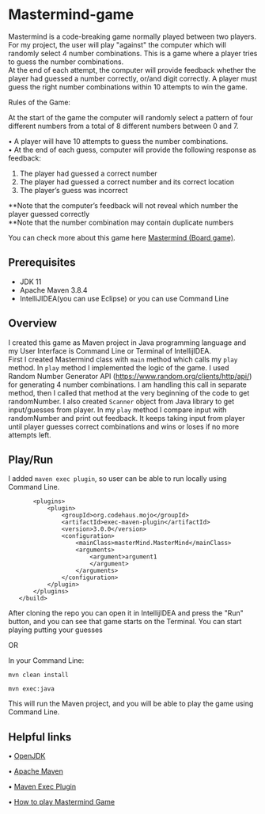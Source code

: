 # Mastermind-game

Mastermind is a code-breaking game normally played between two players. For my project, the user will play "against" the computer which will randomly select 4 number combinations.
This is a game where a player tries to guess the number combinations.\
At the end of each attempt, the computer will provide feedback whether the
player had guessed a number correctly, or/and digit correctly. A player must guess
the right number combinations within 10 attempts to win the game.

Rules of the Game:

At the start of the game the computer will randomly select a pattern of four different
numbers from a total of 8 different numbers between 0 and 7.

• A player will have 10 attempts to guess the number combinations.\
• At the end of each guess, computer will provide the following response
as feedback:
1. The player had guessed a correct number
2. The player had guessed a correct number and its correct location
3. The player’s guess was incorrect

**Note that the computer’s feedback will not reveal which number the player guessed
correctly\
**Note that the number combination may contain duplicate numbers

You can check more about this game here
[Mastermind (Board game)](https://en.wikipedia.org/wiki/Mastermind_(board_game)).

## Prerequisites

* JDK 11
* Apache Maven 3.8.4
* IntelliJIDEA(you can use Eclipse) or you can use Command Line

## Overview

I created this game as Maven project in Java programming language and my User Interface is Command Line or Terminal of IntellijIDEA.\
First I created Mastermind class with `main` method which calls my `play` method. In `play` method I implemented the logic of the game.
I used Random Number Generator API (https://www.random.org/clients/http/api/) for generating 4 number combinations.
I am handling this call in separate method, then I called that method at the very beginning of the code to get randomNumber. 
I also created `Scanner` object from Java library to get input/guesses from player. In my `play` method I compare input with randomNumber and print out feedback.
It keeps taking input from player until player guesses correct combinations and wins or loses if no more attempts left.

## Play/Run
 I added `maven exec plugin`, so user can be able to run locally using Command Line.

 ```<build>
        <plugins>
            <plugin>
                <groupId>org.codehaus.mojo</groupId>
                <artifactId>exec-maven-plugin</artifactId>
                <version>3.0.0</version>
                <configuration>
                    <mainClass>masterMind.MasterMind</mainClass>
                    <arguments>
                        <argument>argument1
                        </argument>
                    </arguments>
                </configuration>
            </plugin>
        </plugins>
    </build>
```
After cloning the repo you can open it in IntellijIDEA and press the "Run" button, and you can see that game starts on the Terminal.
You can start playing putting your guesses

OR

In your Command Line:

`mvn clean install`

`mvn exec:java`

This will run the Maven project, and you will be able to play the game using Command Line.

## Helpful links

• [OpenJDK](https://openjdk.java.net/)

• [Apache Maven](https://maven.apache.org/download.cgi)

• [Maven Exec Plugin](https://www.mojohaus.org/exec-maven-plugin/)


• [How to play Mastermind Game](https://www.youtube.com/watch?v=5jtcsBERDEQ)